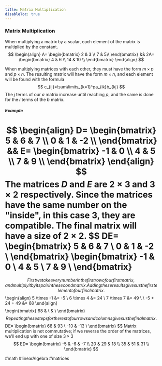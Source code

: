 ```yaml
---
title: Matrix Multiplication
disableToc: true
---
```


### Matrix Multiplication
When multiplying a matrix by a scalar, each element of the matrix is multiplied by the constant.
$$
\begin{align}
	A=
	\begin{bmatrix}
		2 & 3 \\
		7 & 5\\
	\end{bmatrix} &&
	2A=
	\begin{bmatrix}
		4 & 6 \\
		14 & 10 \\
	\end{bmatrix}
\end{align}
$$

When multiplying matrices with each other, they must have the form $m \times p$ and $p \times n$. The resulting matrix will have the form $m \times n$, and each element will be found with the formula
$$
c_{ij}=\sum\limits_{k=1}^pa_{ik}b_{kj}
$$
The $j$ terms of our $a$ matrix increase until reaching $p$, and the same is done for the $i$ terms of the $b$ matrix.
##### Example
$$
\begin{align}
	D=
	\begin{bmatrix}
		5 & 6 & 7 \\
		0 & 1 & -2 \\
	\end{bmatrix} &&
	E=
	\begin{bmatrix}
		-1 & 0 \\
		4 & 5 \\
		7 & 9 \\
	\end{bmatrix}
\end{align}
$$
The matrices $D$ and $E$ are $2 \times 3$ and $3 \times 2$ respectively. Since the matrices have the same number on the "inside", in this case $3$, they are compatible. The final matrix will have a size of $2 \times 2$.
$$
DE=
\begin{bmatrix}
	5 & 6 & 7 \\
	0 & 1 & -2 \\
\end{bmatrix}
\begin{bmatrix}
	-1 & 0 \\
	4 & 5 \\
	7 & 9 \\
\end{bmatrix}
=
$$
First we take every number in the first row of our first matrix, and multiply it by its pair in the second matrix. Adding these results gives us the first element of our final matrix.
$$
\begin{align}
	5 \times -1 &= -5 \\
	6 \times 4 &= 24 \\
	7 \times 7 &= 49 \\
	\\
	-5 + 24 + 49 &= 68
\end{align}
$$
$$
\begin{bmatrix}
	68 &  \\
	 &  \\
\end{bmatrix}
$$
Repeating these steps for the rest of our rows and columns gives us the final matrix.
$$
DE=
\begin{bmatrix}
	68 & 93 \\
	-10 & -13 \\
\end{bmatrix}
$$
Matrix multiplication is not commutative; if we reverse the order of the matrices, we'll end up with one of size $3 \times 3$
$$
ED=
\begin{bmatrix}
	-5 & -6 & -7 \\
	20 & 29 & 18 \\
	35 & 51 & 31 \\
\end{bmatrix}
$$

#math #linearAlgebra #matrices 
